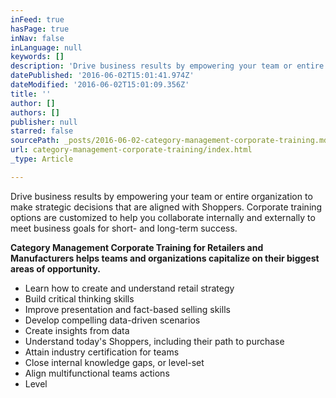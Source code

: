 ```yaml
---
inFeed: true
hasPage: true
inNav: false
inLanguage: null
keywords: []
description: 'Drive business results by empowering your team or entire organization to make strategic decisions that are aligned with Shoppers. Corporate training options are customized to help you collaborate internally and externally to meet business goals for short- and long-term success. '
datePublished: '2016-06-02T15:01:41.974Z'
dateModified: '2016-06-02T15:01:09.356Z'
title: ''
author: []
authors: []
publisher: null
starred: false
sourcePath: _posts/2016-06-02-category-management-corporate-training.md
url: category-management-corporate-training/index.html
_type: Article

---
```

Drive business results by empowering your team or entire organization to make strategic decisions that are aligned with Shoppers. Corporate training options are customized to help you collaborate internally and externally to meet business goals for short- and long-term success. 

**Category Management Corporate Training for Retailers and Manufacturers helps teams and organizations capitalize on their biggest areas of opportunity.**

* Learn how to create and understand retail strategy
* Build critical thinking skills
* Improve presentation and fact-based selling skills
* Develop compelling data-driven scenarios
* Create insights from data
* Understand today's Shoppers, including their path to purchase
* Attain industry certification for teams
* Close internal knowledge gaps, or level-set
* Align multifunctional teams actions
* Level